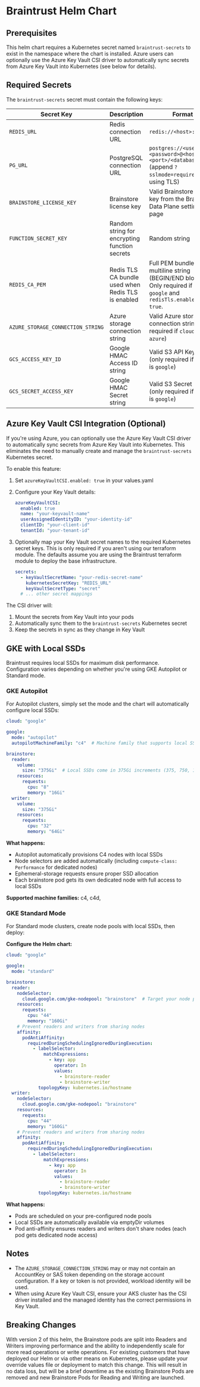 # Braintrust Helm Chart

## Prerequisites

This helm chart requires a Kubernetes secret named `braintrust-secrets` to exist in the namespace where the chart is installed. Azure users can optionally use the Azure Key Vault CSI driver to automatically sync secrets from Azure Key Vault into Kubernetes (see below for details).

## Required Secrets

The `braintrust-secrets` secret must contain the following keys:

| Secret Key | Description | Format |
|------------|-------------|--------|
| `REDIS_URL` | Redis connection URL | `redis://<host>:<port>` |
| `PG_URL` | PostgreSQL connection URL | `postgres://<username>:<password>@<host>:<port>/<database>` (append `?sslmode=require` if using TLS) |
| `BRAINSTORE_LICENSE_KEY` | Brainstore license key | Valid Brainstore license key from the Braintrust Data Plane settings page |
| `FUNCTION_SECRET_KEY` | Random string for encrypting function secrets | Random string |
| `REDIS_CA_PEM` | Redis TLS CA bundle used when Redis TLS is enabled | Full PEM bundle as a multiline string (BEGIN/END blocks). Only required if `cloud: google` and `redisTls.enabled: true`. |
| `AZURE_STORAGE_CONNECTION_STRING` | Azure storage connection string | Valid Azure storage connection string (only required if `cloud` is `azure`) |
| `GCS_ACCESS_KEY_ID` | Google HMAC Access ID string | Valid S3 API Key Id (only required if `cloud` is `google`) |
| `GCS_SECRET_ACCESS_KEY` | Google HMAC Secret string | Valid S3 Secret string (only required if `cloud` is `google`) |

## Azure Key Vault CSI Integration (Optional)

If you're using Azure, you can optionally use the Azure Key Vault CSI driver to automatically sync secrets from Azure Key Vault into Kubernetes. This eliminates the need to manually create and manage the `braintrust-secrets` Kubernetes secret.

To enable this feature:

1. Set `azureKeyVaultCSI.enabled: true` in your values.yaml
2. Configure your Key Vault details:

   ```yaml
   azureKeyVaultCSI:
     enabled: true
     name: "your-keyvault-name"
     userAssignedIdentityID: "your-identity-id"
     clientID: "your-client-id"
     tenantId: "your-tenant-id"
   ```

3. Optionally map your Key Vault secret names to the required Kubernetes secret keys. This is only required if you aren't using our terraform module. The defaults assume you are using the Braintrust terraform module to deploy the base infrastructure.

   ```yaml
   secrets:
     - keyVaultSecretName: "your-redis-secret-name"
       kubernetesSecretKey: "REDIS_URL"
       keyVaultSecretType: "secret"
     # ... other secret mappings
   ```

The CSI driver will:

1. Mount the secrets from Key Vault into your pods
2. Automatically sync them to the `braintrust-secrets` Kubernetes secret
3. Keep the secrets in sync as they change in Key Vault

## GKE with Local SSDs

Braintrust requires local SSDs for maximum disk performance. Configuration varies depending on whether you're using GKE Autopilot or Standard mode.

### GKE Autopilot

For Autopilot clusters, simply set the mode and the chart will automatically configure local SSDs:

```yaml
cloud: "google"

google:
  mode: "autopilot"
  autopilotMachineFamily: "c4"  # Machine family that supports local SSDs

brainstore:
  reader:
    volume:
      size: "375Gi"  # Local SSDs come in 375Gi increments (375, 750, 1125, etc.)
    resources:
      requests:
        cpu: "8"
        memory: "16Gi"
  writer:
    volume:
      size: "375Gi"
    resources:
      requests:
        cpu: "32"
        memory: "64Gi"
```

**What happens:**
- Autopilot automatically provisions C4 nodes with local SSDs
- Node selectors are added automatically (including `compute-class: Performance` for dedicated nodes)
- Ephemeral-storage requests ensure proper SSD allocation
- Each brainstore pod gets its own dedicated node with full access to local SSDs

**Supported machine families:** c4, c4d,

### GKE Standard Mode

For Standard mode clusters, create node pools with local SSDs, then deploy:

**Configure the Helm chart:**
   ```yaml
   cloud: "google"

   google:
     mode: "standard" 

   brainstore:
     reader:
       nodeSelector:
         cloud.google.com/gke-nodepool: "brainstore"  # Target your node pool
       resources:
         requests:
           cpu: "44"
           memory: "160Gi"
       # Prevent readers and writers from sharing nodes
       affinity:
         podAntiAffinity:
           requiredDuringSchedulingIgnoredDuringExecution:
             - labelSelector:
                 matchExpressions:
                   - key: app
                     operator: In
                     values:
                       - brainstore-reader
                       - brainstore-writer
               topologyKey: kubernetes.io/hostname
     writer:
       nodeSelector:
         cloud.google.com/gke-nodepool: "brainstore"
       resources:
         requests:
           cpu: "44"
           memory: "160Gi"
       # Prevent readers and writers from sharing nodes
       affinity:
         podAntiAffinity:
           requiredDuringSchedulingIgnoredDuringExecution:
             - labelSelector:
                 matchExpressions:
                   - key: app
                     operator: In
                     values:
                       - brainstore-reader
                       - brainstore-writer
               topologyKey: kubernetes.io/hostname
   ```

**What happens:**
- Pods are scheduled on your pre-configured node pools
- Local SSDs are automatically available via emptyDir volumes
- Pod anti-affinity ensures readers and writers don't share nodes (each pod gets dedicated node access)

## Notes

- The `AZURE_STORAGE_CONNECTION_STRING` may or may not contain an AccountKey or SAS token depending on the storage account configuration. If a key or token is not provided, workload identity will be used.
- When using Azure Key Vault CSI, ensure your AKS cluster has the CSI driver installed and the managed identity has the correct permissions in Key Vault.

## Breaking Changes

With version 2 of this helm, the Brainstore pods are split into Readers and Writers improving performance and the ability to independently scale for more read operations or write operations. For existing customers that have deployed our Helm or via other means on Kubernetes, please update your override values file or deployment to match this change. This will result in no data loss, but will be a brief downtime as the existing Brainstore Pods are removed and new Brainstore Pods for Reading and Writing are launched.
